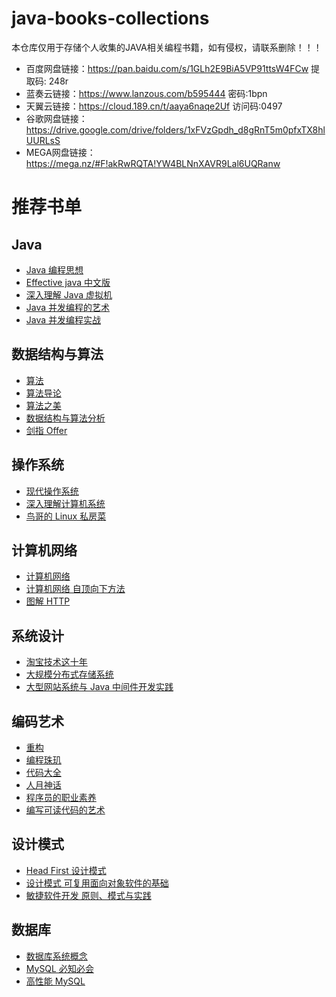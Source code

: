 # java-books-collections
本仓库仅用于存储个人收集的JAVA相关编程书籍，如有侵权，请联系删除！！！

- 百度网盘链接：https://pan.baidu.com/s/1GLh2E9BiA5VP91ttsW4FCw 提取码: 248r 
- 蓝奏云链接：https://www.lanzous.com/b595444 密码:1bpn
- 天翼云链接：https://cloud.189.cn/t/aaya6naqe2Uf 访问码:0497
- 谷歌网盘链接：https://drive.google.com/drive/folders/1xFVzGpdh_d8gRnT5m0pfxTX8hlUURLsS
- MEGA网盘链接：https://mega.nz/#F!akRwRQTA!YW4BLNnXAVR9Lal6UQRanw

# 推荐书单

## Java

- [Java 编程思想](https://book.douban.com/subject/2130190/)
- [Effective java 中文版](https://book.douban.com/subject/3360807/)
- [深入理解 Java 虚拟机](https://book.douban.com/subject/24722612/)
- [Java 并发编程的艺术](https://book.douban.com/subject/26591326/)
- [Java 并发编程实战](https://book.douban.com/subject/10484692/)

## 数据结构与算法

- [算法](https://book.douban.com/subject/19952400/)
- [算法导论](https://book.douban.com/subject/20432061/)
- [算法之美](https://book.douban.com/subject/30155731/)
- [数据结构与算法分析](https://book.douban.com/subject/3351237/)
- [剑指 Offer](https://book.douban.com/subject/25910559/)

## 操作系统

- [现代操作系统](https://book.douban.com/subject/3852290/)
- [深入理解计算机系统](https://book.douban.com/subject/26912767/)
- [鸟哥的 Linux 私房菜](https://book.douban.com/subject/4889838/)
  
## 计算机网络

- [计算机网络](https://book.douban.com/subject/2970300/)
- [计算机网络 自顶向下方法](https://book.douban.com/subject/1391207/)
- [图解 HTTP](https://book.douban.com/subject/25863515/)

## 系统设计

- [淘宝技术这十年](https://book.douban.com/subject/24335672/)
- [大规模分布式存储系统](https://book.douban.com/subject/25723658/)
- [大型网站系统与 Java 中间件开发实践](https://book.douban.com/subject/25867042/)

## 编码艺术

- [重构](https://book.douban.com/subject/4262627/)
- [编程珠玑](https://book.douban.com/subject/3227098/)
- [代码大全](https://book.douban.com/subject/1477390/)
- [人月神话](https://book.douban.com/subject/1102259/)
- [程序员的职业素养](https://book.douban.com/subject/11614538/)
- [编写可读代码的艺术](https://book.douban.com/subject/10797189/)

## 设计模式

- [Head First 设计模式](https://book.douban.com/subject/2243615/)
- [设计模式 可复用面向对象软件的基础](https://book.douban.com/subject/1052241/)
- [敏捷软件开发 原则、模式与实践](https://book.douban.com/subject/1140457/)

## 数据库

- [数据库系统概念](https://book.douban.com/subject/10548379/)
- [MySQL 必知必会](https://book.douban.com/subject/3354490/)
- [高性能 MySQL](https://book.douban.com/subject/23008813/)
